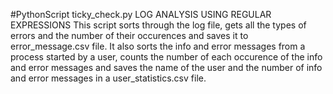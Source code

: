 #PythonScript ticky_check.py
LOG ANALYSIS USING REGULAR EXPRESSIONS
This script sorts through the log file, gets all the types of errors and the number of their occurences and saves it to 
error_message.csv file. It also sorts the info and error messages from a process started by a user, 
counts the number of each occurence of the info and error messages and saves
the name of the user and the number of info and error messages in a user_statistics.csv file.  

